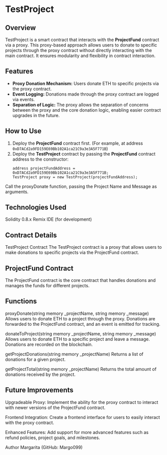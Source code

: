 # TestProject
 
 ## Overview
 TestProject is a smart contract that interacts with the **ProjectFund** contract via a proxy. This proxy-based approach allows users to donate to specific projects through the proxy contract without directly interacting with the main contract. It ensures modularity and flexibility in contract interaction.
 
 ## Features
 - **Proxy Donation Mechanism:** Users donate ETH to specific projects via the proxy contract.
 - **Event Logging:** Donations made through the proxy contract are logged via events.
 - **Separation of Logic:** The proxy allows the separation of concerns between the proxy and the core donation logic, enabling easier contract upgrades in the future.
 
 ## How to Use
 1. Deploy the **ProjectFund** contract first. (For example, at address `0xD7ACd2a9FD159E69Bb102A1ca21C9a3e3A5F771B`)
 2. Deploy the **TestProject** contract by passing the **ProjectFund** contract address to the constructor:
    ```solidity
    address projectFundAddress = 0xD7ACd2a9FD159E69Bb102A1ca21C9a3e3A5F771B;
    TestProject proxy = new TestProject(projectFundAddress);
 Call the proxyDonate function, passing the Project Name and Message as arguments. 
 
 ## Technologies Used
 Solidity 0.8.x
 Remix IDE (for development)
 
 ## Contract Details
 TestProject Contract
 The TestProject contract is a proxy that allows users to make donations to specific projects via the ProjectFund contract.
 
 ## ProjectFund Contract
 The ProjectFund contract is the core contract that handles donations and manages the funds for different projects.
 
 ## Functions
 proxyDonate(string memory _projectName, string memory _message)
 Allows users to donate ETH to a project through the proxy. Donations are forwarded to the ProjectFund contract, and an event is emitted for tracking.
 
 donateToProject(string memory _projectName, string memory _message)
 Allows users to donate ETH to a specific project and leave a message. Donations are recorded on the blockchain.
 
 getProjectDonations(string memory _projectName)
 Returns a list of donations for a given project.
 
 getProjectTotal(string memory _projectName)
 Returns the total amount of donations received by the project.
 
 ## Future Improvements
 Upgradeable Proxy: Implement the ability for the proxy contract to interact with newer versions of the ProjectFund contract.
 
 Frontend Integration: Create a frontend interface for users to easily interact with the proxy contract.
 
 Enhanced Features: Add support for more advanced features such as refund policies, project goals, and milestones.
 
 Author
 Margarita (GitHub: Margo099)